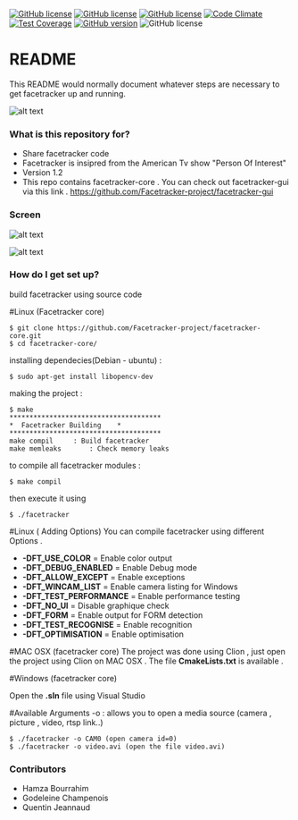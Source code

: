 [![GitHub license](https://img.shields.io/badge/content-core-yellow.svg)](https://raw.githubusercontent.com/Facetracker-project/facetracker-core/master/COPYING)
[![GitHub license](https://img.shields.io/badge/codename-TheMachine-red.svg)](https://raw.githubusercontent.com/Facetracker-project/facetracker-core/master/COPYING)
[![GitHub license](https://img.shields.io/badge/license-GPLv3-blue.svg)](https://raw.githubusercontent.com/Facetracker-project/facetracker-core/master/COPYING) [![Code Climate](https://codeclimate.com/repos/56363a6b6956801daf00c1ec/badges/31b2ffeeb02d53158157/gpa.svg)](https://codeclimate.com/repos/56363a6b6956801daf00c1ec/feed) [![Test Coverage](https://codeclimate.com/repos/56363a6b6956801daf00c1ec/badges/31b2ffeeb02d53158157/coverage.svg)](https://codeclimate.com/repos/56363a6b6956801daf00c1ec/coverage) [![GitHub version](https://badge.fury.io/gh/invicnaper%2FMWF.svg)](http://badge.fury.io/gh/invicnaper%2FMWF)
![GitHub license](https://img.shields.io/badge/OS-linux%2FOSX%2FWIN-orange.svg)
# README #

This README would normally document whatever steps are necessary to get facetracker up and running.

![alt text](https://cdn1.iconfinder.com/data/icons/skype-icons/128/skype_camera.png "FT logo")

### What is this repository for? ###

* Share facetracker code 
* Facetracker is insipred from the American Tv show "Person Of Interest"
* Version 1.2
* This repo contains facetracker-core  . You can check out facetracker-gui via this link . https://github.com/Facetracker-project/facetracker-gui

### Screen ###


![alt text](http://naper.eu/me/images/facetracker.jpg "FT screen")

![alt text](http://nsa38.casimages.com/img/2015/10/31/151031055257844926.png "FT screen")


### How do I get set up? ###

build facetracker using source code

#Linux (Facetracker core)

	$ git clone https://github.com/Facetracker-project/facetracker-core.git
	$ cd facetracker-core/
	
installing dependecies(Debian - ubuntu) : 

	$ sudo apt-get install libopencv-dev
	
making the project : 

	$ make
	**************************************
	*  Facetracker Building    *
	**************************************
	make compil		: Build facetracker
	make memleaks		: Check memory leaks

to compile all facetracker modules : 

	$ make compil
	
then execute it using

	$ ./facetracker
	
#Linux ( Adding Options)
You can compile facetracker using different Options . 

* <b>-DFT_USE_COLOR</b>  	= Enable color output
* <b>-DFT_DEBUG_ENABLED</b> 	= Enable Debug mode
* <b>-DFT_ALLOW_EXCEPT</b>	= Enable exceptions
* <b>-DFT_WINCAM_LIST</b> 	= Enable camera listing for Windows
* <b>-DFT_TEST_PERFORMANCE</b> = Enable performance testing
* <b>-DFT_NO_UI</b>		= Disable graphique check
* <b>-DFT_FORM</b>		= Enable output for FORM detection
* <b>-DFT_TEST_RECOGNISE</b>	= Enable recognition
* <b>-DFT_OPTIMISATION</b>	= Enable optimisation

#MAC OSX (facetracker core)
The project was done using Clion , just open the project using Clion on MAC OSX .
The file <b>CmakeLists.txt</b> is available .

#Windows (facetracker core)

Open the <b>.sln</b> file using Visual Studio

#Available Arguments
-o : allows you to open a media source (camera , picture , video, rtsp link..)

	$ ./facetracker -o CAM0 (open camera id=0)
	$ ./facetracker -o video.avi (open the file video.avi)

### Contributors ###

* Hamza Bourrahim
* Godeleine Champenois
* Quentin Jeannaud

